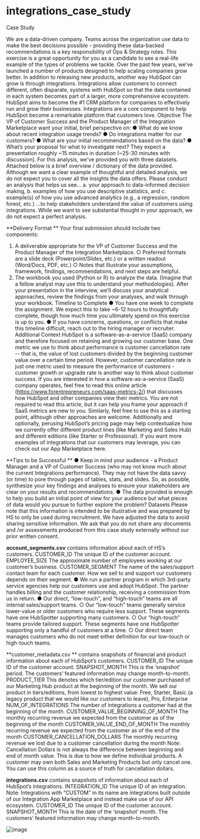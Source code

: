# integrations_case_study
Case Study

We are a data-driven company. Teams across the organization use data to make the best decisions possible - providing these data-backed recommendations is a key responsibility of Ops & Strategy roles. This exercise is a great opportunity for you as a candidate to see a real-life example of the types of problems we tackle. 
Over the past few years, we’ve launched a number of products designed to help scaling companies grow better. In addition to releasing new products, another way HubSpot can grow is through integrations. Integrations allow customers to connect different, often disparate, systems with HubSpot so that the data contained in each system becomes part of a larger, more comprehensive ecosystem. 
HubSpot aims to become the #1 CRM platform for companies to effectively run and grow their businesses. Integrations are a core component to help HubSpot become a remarkable platform that customers love. 
Objective 
The VP of Customer Success and the Product Manager of the Integration Marketplace want your initial, brief perspective on: 
● What do we know about recent integration usage trends? 
● Do integrations matter for our customers? 
● What are your initial recommendations based on the data? 
● What’s your proposal for what to investigate next? 
They expect a presentation roughly ~15 minutes in duration (~25-30 minutes with discussion). For this analysis, we’ve provided you with three datasets. Attached below is a brief overview / dictionary of the data provided. 
Although we want a clear example of thoughtful and detailed analysis, we do not expect you to cover all the insights the data offers. 
Please conduct an analysis that helps us see… 
a. your approach to data-informed decision making, 
b. examples of how you use descriptive statistics, and 
c. example(s) of how you use advanced analytics (e.g., a regression, random forest, etc.) …to help stakeholders understand the value of customers using integrations. 
While we want to see substantial thought in your approach, we do not expect a perfect analysis. 


**Delivery Format **
Your final submission should include two components: 
1. A deliverable appropriate for the VP of Customer Success and the Product Manager of the Integration Marketplace. 
○ Preferred formats are a slide deck (Powerpoint/Slides, etc.) 
or a written readout (Word/Docs, PDF, etc.) 
○ Notes that illustrate your assumptions, framework, findings, recommendations, and next steps are helpful. 
2. The workbook you used (Python or R) to analyze the data.  (Imagine that a fellow analyst may use this to understand your methodologies). 
After your presentation in the interview, we’ll discuss your analytical approaches, review the findings from your analyses, and walk through your workbook. 
Timeline to Complete 
● You have one week to complete the assignment. 
We expect this to take ~6-12 hours to thoughtfully complete, though how much time you ultimately spend on this exercise is up to you. 
● If you have concerns, questions, or conflicts that make this timeline difficult, reach out to the hiring manager or recruiter. 
Additional Context 
HubSpot is a software-as-a-service (SaaS) company and therefore focused on retaining and growing our customer base. One metric we use to think about performance is customer cancellation rate -- that is, the value of lost customers divided by the beginning customer value over a certain time period. However, customer cancellation rate is just one metric used to measure the performance of customers - customer growth or upgrade rate is another way to think about customer success. 
If you are interested in how a software-as-a-service (SaaS) company operates, feel free to read this online article (https://www.forentrepreneurs.com/saas-metrics-2/) that discusses how HubSpot and other companies view their metrics. You are not required to read this article, but it can help you frame your approach if SaaS metrics are new to you. Similarly, feel free to use this as a starting point, although other approaches are welcome. 
Additionally and optionally, perusing HubSpot’s pricing page may help contextualize how we currently offer different product lines (like Marketing and Sales Hub) and different editions (like Starter or Professional). If you want more examples of integrations that our customers may leverage, you can check out our App Marketplace here. 

**Tips to be Successful **
● Keep in mind your audience - a Product Manager and a VP of Customer Success (who may not know much about the current Integrations performance). 
They may not have the data savvy (or time) to pore through pages of tables, stats, and slides. So, as possible, synthesize your key findings and analyses to ensure your stakeholders are clear on your results and recommendations. 
● The data provided is enough to help you build an initial point of view for your audience but what pieces of data would you pursue to further explore the problem? 
Datasets 
Please note that this information is intended to be illustrative and was prepared by HS to only be used during recruitment. We have adjusted the data to avoid sharing sensitive information. We ask that you do not share any documents and /or assessments produced from this case study externally without our prior written consent. 


**account_segments.csv**
contains information about each of HS’s customers.
CUSTOMER_ID 	The unique ID of the customer account.
EMPLOYEE_SIZE 	The approximate number of employees working at our customer’s business.
CUSTOMER_SEGMENT The name of the sales/support contact team for each customer. How we sell to and support our customers depends on their segment. 
● We run a partner program in which 3rd-party service agencies help 
our customers use and adopt HubSpot. The partner handles billing 
and the customer relationship, receiving a commission from us in 
return. 
● Our direct, “low-touch”, and “high-touch” teams are all internal 
sales/support teams. 
○ Our “low-touch” teams generally service lower-value or 
older customers who require less support. These segments 
have one HubSpotter supporting many customers. 
○ Our “high-touch” teams provide tailored support. These 
segments have one HubSpotter supporting only a handful 
of customers at a time. 
○ Our direct team manages customers who do not meet 
either definition for our low-touch or high-touch teams. 


**customer_metadata.csv **
contains snapshots of financial and product information about each of HubSpot’s customers.
CUSTOMER_ID The unique ID of the customer account.
SNAPSHOT_MONTH This is the ‘snapshot’ period. The customers’ featured information may change month-to-month.
PRODUCT_TIER This denotes which tier/edition our customer purchased of our Marketing Hub product at the beginning of the month. 
We sell our product in tiers/editions, from lowest to highest 
value: Free, Starter, Basic (a legacy product that we would like our 
customers to leave), Pro, Enterprise
NUM_OF_INTEGRATIONS The number of integrations a customer had at the beginning of the month.
CUSTOMER_VALUE_BEGINNING_OF_MONTH The monthly recurring revenue we expected from the customer as of the beginning of the month
CUSTOMER_VALUE_END_OF_MONTH The monthly recurring revenue we expected from the customer as of the end of the month
CUSTOMER_CANCELLATION_DOLLARS The monthly recurring revenue we lost due to a customer cancellation during the month 
Note: Cancellation Dollars is not always the difference 
between beginning and end of month value. This is due to 
how we define individual products. A customer may own 
both Sales and Marketing Products but only cancel one. 
You can use this column as a source of truth for 
cancellation dollars.


**integrations.csv** 
contains snapshots of information about each of HubSpot’s integrations.
INTEGRATION_ID 	The unique ID of an integration. 
Note: Integrations with “CUSTOM” in its name are integrations built outside of our Integration App Marketplace and instead make use of our API ecosystem.
CUSTOMER_ID 	The unique ID of the customer account.
SNAPSHOT_MONTH 	This is the date of the ‘snapshot’ month. The customers’ featured information may change month-to-month.


![image](https://github.com/laurenzard/integrations_case_study/assets/28792951/a5dde51c-4a9f-495a-8e8d-9523b33a0a3b)
